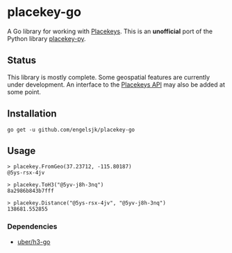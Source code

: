 # placekey-go

A Go library for working with [Placekeys](https://www.placekey.io/). This is an **unofficial** port of the Python library [placekey-py](https://github.com/Placekey/placekey-py).

## Status

This library is mostly complete. Some geospatial features are currently under development. An interface to the [Placekeys API](https://docs.placekey.io) may also be added at some point.

## Installation

```
go get -u github.com/engelsjk/placekey-go
```

## Usage

```
> placekey.FromGeo(37.23712, -115.80187)
@5ys-rsx-4jv

> placekey.ToH3("@5yv-j8h-3nq")
8a2986b843b7fff

> placekey.Distance("@5ys-rsx-4jv", "@5yv-j8h-3nq")
138681.552855
```

### Dependencies

* [uber/h3-go](github.com/uber/h3-go)
